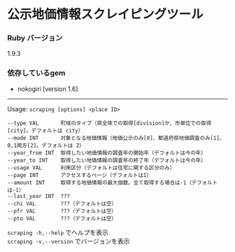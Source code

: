 # 公示地価情報スクレイピングツール

### Ruby バージョン
1.9.3

### 依存しているgem
- nokogiri [version 1.6]

---

Usage: ``scraping [options] <place ID>``  
```
--type VAL       町域のタイプ（県全体での取得[division]か、市単位での取得[city]。デフォルトは city）  
--mode INT       対象となる地価情報（地価公示のみ[0]、都道府県地価調査のみ[1]、0,1両方[2]。デフォルトは 2）  
--year_from INT  取得したい地価情報の調査年の開始年（デフォルトは今の年）  
--year_to INT    取得したい地価情報の調査年の終了年（デフォルトは今の年）  
--usage VAL      利用区分（デフォルトは住宅に関する区分のみ）  
--page INT       アクセスするページ（デフォルトは1）  
--amount INT     取得する地価情報の最大個数。全て取得する場合は-1（デフォルトは-1）  
--last_year INT  ???  
--chi VAL        ???（デフォルトは空）  
--pfr VAL        ???（デフォルトは空）  
--pto VAL        ???（デフォルトは空）  
```

``scraping -h,--help`` でヘルプを表示  
``scraping -v,--version`` でバージョンを表示  

